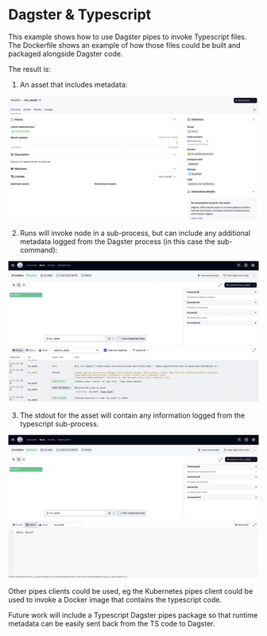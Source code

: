 # Dagster & Typescript

This example shows how to use Dagster pipes to invoke Typescript files. The Dockerfile shows an example of how those files could be built and packaged alongside Dagster code.

The result is:

1. An asset that includes metadata:

![](./typescript_1.png)

2. Runs will invoke node in a sub-process, but can include any additional metadata logged from the Dagster process (in this case the sub-command):

![](./typescript_2.png)

3. The stdout for the asset will contain any information logged from the typescript sub-process.

![](./typescript_3.png)


Other pipes clients could be used, eg the Kubernetes pipes client could be used to invoke a Docker image that contains the typescript code. 

Future work will include a Typescript Dagster pipes package so that runtime metadata can be easily sent back from the TS code to Dagster.